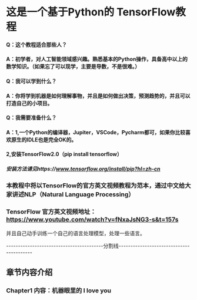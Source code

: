 # 这是一个基于Python的 TensorFlow教程

#### Q：这个教程适合那些人？
#### A：初学者，对人工智能领域感兴趣。熟悉基本的Python操作，具备高中以上的数学知识。（如果忘了可以现学，主要是导数，不是很难。）

#### Q：我可以学到什么？
#### A：你将学到机器是如何理解事物，并且是如何做出决策，预测趋势的，并且可以打造自己的小项目。

#### Q：我需要准备什么？
#### A：1,一个Python的编译器，Jupiter，VSCode，Pycharm都可，如果你比较喜欢原生的IDLE也是完全OK的。
#### 2,安装TensorFlow2.0（pip install tensorflow）
##### 安装方法请见https://www.tensorflow.org/install/pip?hl=zh-cn

### 本教程中将以TensorFlow的官方英文视频教程为范本，通过中文给大家讲述NLP（Natural Language Processing）
### TensorFlow 官方英文视频地址：https://www.youtube.com/watch?v=fNxaJsNG3-s&t=157s
并且自己动手训练一个自己的语言处理模型，处理一些语言。

-----------------------------------------分割线-----------------------------------------
## 章节内容介绍

### Chapter1  内容：机器眼里的 I love you
